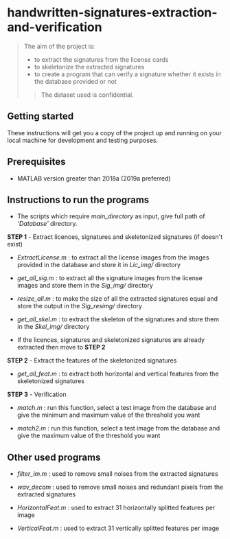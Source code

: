 # handwritten-signatures-extraction-and-verification

> The aim of the project is:
>- to extract the signatures from the license cards
>- to skeletonize the extracted signatures
>- to create a program that can verify a signature whether it exists in the database provided or not
>> The dataset used is confidential.

## Getting started

These instructions will get you a copy of the project up and running on your local machine for development and testing purposes.


## Prerequisites

- MATLAB version greater than 2018a (2019a preferred)


## Instructions to run the programs

* The scripts which require *main_directory* as input, give full path of *'Database'* directory.

**STEP 1** - Extract licences, signatures and skeletonized signatures (if doesn't exist)

- *ExtractLicense.m* : to extract all the license images from the images provided in the database and store it in *Lic_img/* directory

- *get_all_sig.m* : to extract all the signature images from the license images and store them in the *Sig_img/* directory

- *resize_all.m* : to make the size of all the extracted signatures equal and store the output in the *Sig_resimg/* directory

- *get_all_skel.m* : to extract the skeleton of the signatures and store them in the *Skel_img/* directory

- If the licences, signatures and skeletonized signatures are already extracted then move to **STEP 2**

**STEP 2** - Extract the features of the skeletonized signatures

- *get_all_feat.m* : to extract both horizontal and vertical features from the skeletonized signatures


**STEP 3** - Verification

- *match.m* : run this function, select a test image from the database and give the minimum and maximum value of the threshold you want

- *match2.m* : run this function, select a test image from the database and give the maximum value of the threshold you want


## Other used programs

- *filter_im.m* : used to remove small noises from the extracted signatures

- *wav_decom* : used to remove small noises and redundant pixels from the extracted signatures

- *HorizontalFeat.m* : used to extract 31 horizontally splitted features per image

- *VerticalFeat.m* : used to extract 31 vertically splitted features per image



